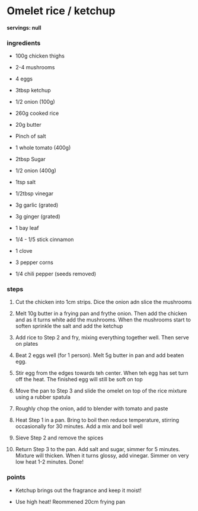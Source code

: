 # Omelet rice / ketchup
#### servings: null
### ingredients
- 100g chicken thighs
- 2-4 mushrooms
- 4 eggs
- 3tbsp ketchup
- 1/2 onion (100g)
- 260g cooked rice
- 20g butter
- Pinch of salt

- 1 whole tomato (400g)
- 2tbsp Sugar
- 1/2 onion (400g)
- 1tsp salt
- 1/2tbsp vinegar

- 3g garlic (grated)
- 3g ginger (grated)
- 1 bay leaf
- 1/4 - 1/5 stick cinnamon
- 1 clove
- 3 pepper corns
- 1/4 chili pepper (seeds removed)


### steps
1. Cut the chicken into 1cm strips. Dice the onion adn slice the mushrooms

2. Melt 10g butter in a frying pan and frythe onion. Then add the chicken and as it turns white add the mushrooms. When the mushrooms start to soften sprinkle the salt and add the ketchup

3. Add rice to Step 2 and fry, mixing everything together well. Then serve on plates

4. Beat 2 eggs well (for 1 person). Melt 5g butter in pan and add beaten egg.

5. Stir egg from the edges towards teh center. When teh egg has set turn off the heat. The finished egg will still be soft on top

6. Move the pan to Step 3 and slide the omelet on top of the rice mixture using a rubber spatula

7. Roughly chop the onion, add to blender with tomato and paste

8. Heat Step 1 in a pan. Bring to boil then reduce temperature, stirring occasionally for 30 minutes. Add a mix and boil well

9. Sieve Step 2 and remove the spices

10. Return Step 3 to the pan. Add salt and sugar, simmer for 5 minutes. Mixture will thicken. When it turns glossy, add vinegar. Simmer on very low heat 1-2 minutes. Done!

### points
- Ketchup brings out the fragrance and keep it moist!

- Use high heat! Reommened 20cm frying pan